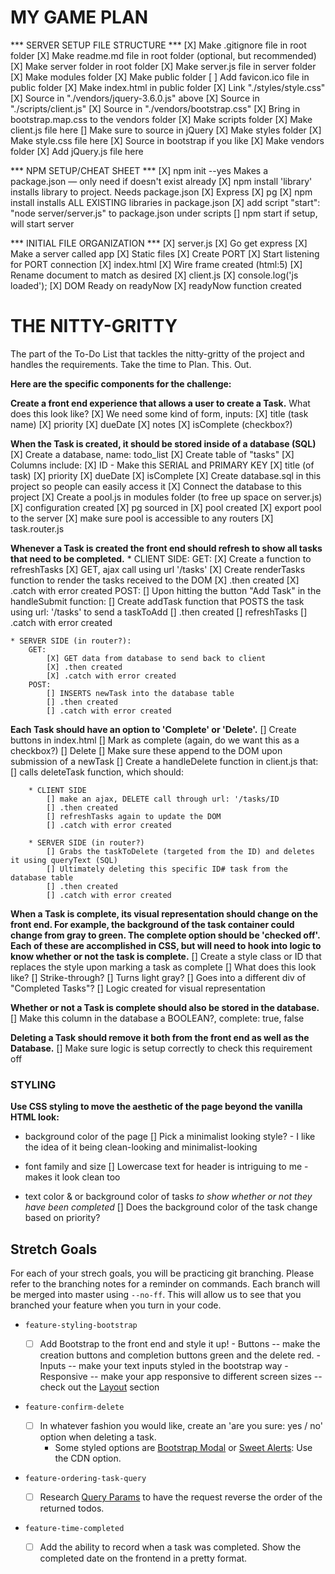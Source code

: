 # MY GAME PLAN

*** SERVER SETUP FILE STRUCTURE ***
[X] Make .gitignore file in root folder
[X] Make readme.md file in root folder (optional, but recommended)
    [X] Make server folder in root folder
        [X] Make server.js file in server folder
        [X] Make modules folder
        [X] Make public folder
            [ ] Add favicon.ico file in public folder
            [X] Make index.html in public folder
                [X] Link "./styles/style.css"
                [X] Source in "./vendors/jquery-3.6.0.js" above
                [X] Source in "./scripts/client.js"
                [X] Source in "./vendors/bootstrap.css"
                    [X] Bring in bootstrap.map.css to the vendors folder
            [X] Make scripts folder
                [X] Make client.js file here
                    [] Make sure to source in jQuery
            [X] Make styles folder
                [X] Make style.css file here
                [X] Source in bootstrap if you like
            [X] Make vendors folder
                [X] Add jQuery.js file here

*** NPM SETUP/CHEAT SHEET ***
[X] npm init --yes Makes a package.json — only need if doesn't exist already
[X] npm install 'library' installs library to project. Needs package.json
    [X] Express
    [X] pg
[X] npm install installs ALL EXISTING libraries in package.json
    [X] add script "start": "node server/server.js" to package.json under scripts
[] npm start if setup, will start server

*** INITIAL FILE ORGANIZATION ***
[X] server.js
    [X] Go get express
    [X] Make a server called app
    [X] Static files
    [X] Create PORT
    [X] Start listening for PORT connection
[X] index.html
    [X] Wire frame created (html:5)
    [X] Rename document to match as desired
[X] client.js
    [X] console.log('js loaded');
    [X] DOM Ready on readyNow
    [X] readyNow function created

# THE NITTY-GRITTY
The part of the To-Do List that tackles the nitty-gritty of the project and handles the requirements. Take the time to Plan. This. Out.

**Here are the specific components for the challenge:**

**Create a front end experience that allows a user to create a Task.**
    What does this look like?
        [X] We need some kind of form, inputs:
            [X] title (task name)
            [X] priority
            [X] dueDate
            [X] notes
            [X] isComplete (checkbox?)

**When the Task is created, it should be stored inside of a database (SQL)**
    [X] Create a database, name: todo_list
    [X] Create table of "tasks"
        [X] Columns include:
            [X] ID - Make this SERIAL and PRIMARY KEY
            [X] title (of task)
            [X] priority
            [X] dueDate
            [X] isComplete
    [X] Create database.sql in this project so people can easily access it
    [X] Connect the database to this project
        [X] Create a pool.js in modules folder (to free up space on server.js)
        [X] configuration created
        [X] pg sourced in
        [X] pool created
        [X] export pool to the server
        [X] make sure pool is accessible to any routers
            [X] task.router.js

**Whenever a Task is created the front end should refresh to show all tasks that need to be completed.**
    * CLIENT SIDE:
        GET:
            [X] Create a function to refreshTasks
            [X] GET, ajax call using url '/tasks'
            [X] Create renderTasks function to render the tasks received to the DOM
            [X] .then created
            [X] .catch with error created
        POST:
            [] Upon hitting the button "Add Task" in the handleSubmit function:
            [] Create addTask function that POSTS the task using url: '/tasks' to send a taskToAdd
            [] .then created
            [] refreshTasks
            [] .catch with error created

    * SERVER SIDE (in router?):
        GET:
            [X] GET data from database to send back to client
            [X] .then created
            [X] .catch with error created
        POST:
            [] INSERTS newTask into the database table
            [] .then created
            [] .catch with error created

**Each Task should have an option to 'Complete' or 'Delete'.**
    [] Create buttons in index.html 
        [] Mark as complete (again, do we want this as a checkbox?)
        [] Delete 
    [] Make sure these append to the DOM upon submission of a newTask
    [] Create a handleDelete function in client.js that:
        [] calls deleteTask function, which should:

        * CLIENT SIDE
            [] make an ajax, DELETE call through url: '/tasks/ID
            [] .then created
            [] refreshTasks again to update the DOM
            [] .catch with error created

        * SERVER SIDE (in router?)
            [] Grabs the taskToDelete (targeted from the ID) and deletes it using queryText (SQL)
            [] Ultimately deleting this specific ID# task from the database table
            [] .then created
            [] .catch with error created

**When a Task is complete, its visual representation should change on the front end. For example, the background of the task container could change from gray to green. The complete option should be  'checked off'. Each of these are accomplished in CSS, but will need to hook into logic to know whether or not the task is complete.**
    [] Create a style class or ID that replaces the style upon marking a task as complete
        [] What does this look like?
            [] Strike-through?
            [] Turns light gray?
            [] Goes into a different div of "Completed Tasks"?
    [] Logic created for visual representation

**Whether or not a Task is complete should also be stored in the database.**
    [] Make this column in the database a BOOLEAN?, complete: true, false

**Deleting a Task should remove it both from the front end as well as the Database.**
    [] Make sure logic is setup correctly to check this requirement off

### STYLING

**Use CSS styling to move the aesthetic of the page beyond the vanilla HTML look:**
  - background color of the page
    [] Pick a minimalist looking style? - I like the idea of it being clean-looking and minimalist-looking

  - font family and size
    [] Lowercase text for header is intriguing to me - makes it look clean too

  - text color & or background color of tasks *to show whether or not they have been completed*
    [] Does the background color of the task change based on priority?







  ## Stretch Goals

For each of your strech goals, you will be practicing git branching. Please refer to the branching notes for a reminder on commands. Each branch will be merged into master using `--no-ff`. This will allow us to see that you branched your feature when you turn in your code.

- `feature-styling-bootstrap` 

    - [ ]  Add Bootstrap to the front end and style it up!
      -  Buttons -- make the creation buttons and completion buttons green and the delete red.
      -  Inputs -- make your text inputs styled in the bootstrap way
      -  Responsive -- make your app responsive to different screen sizes -- check out the [Layout](https://getbootstrap.com/docs/4.1/layout/overview/) section

- `feature-confirm-delete`

    - [ ]  In whatever fashion you would like, create an 'are you sure: yes / no' option when deleting a task.
        - Some styled options are [Bootstrap Modal](https://getbootstrap.com/docs/4.0/components/modal/) or [Sweet Alerts](https://sweetalert.js.org/guides/): Use the CDN option.

- `feature-ordering-task-query` 

    - [ ]  Research [Query Params](https://expressjs.com/en/api.html#req.query) to have the request reverse the order of the returned todos. 
    
- `feature-time-completed` 

    - [ ]  Add the ability to record when a task was completed. Show the completed date on the frontend in a pretty format.  